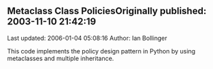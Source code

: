 ## Metaclass Class PoliciesOriginally published: 2003-11-10 21:42:19 
Last updated: 2006-01-04 05:08:16 
Author: Ian Bollinger 
 
This code implements the policy design pattern in Python by using metaclasses and multiple inheritance.